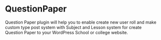 # QuestionPaper
Question Paper plugin will help you to enable create new user roll and make custom type post system with Subject and Lesson system for create Question Paper to your WordPress School or college website.
